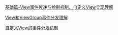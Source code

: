 [基础篇-View事件传递与绘制机制，自定义View实现理解](https://blog.csdn.net/gjr9596/article/details/52213952)

[View和ViewGroup事件分发理解](https://blog.csdn.net/charles674611395/article/details/51939135)

[自定义View的事件分发机制](https://blog.csdn.net/ljx19900116/article/details/41699475)